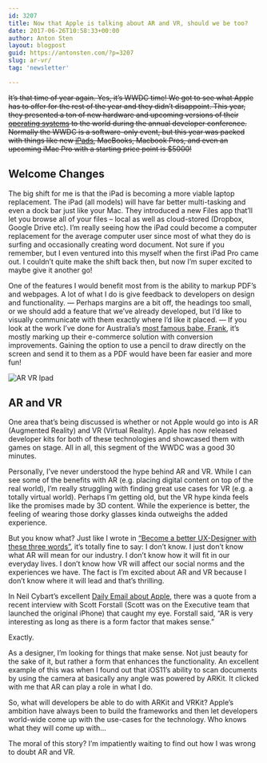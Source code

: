```yaml
---
id: 3207
title: Now that Apple is talking about AR and VR, should we be too?
date: 2017-06-26T10:58:33+00:00
author: Anton Sten
layout: blogpost
guid: https://antonsten.com/?p=3207
slug: ar-vr/
tag: 'newsletter'

---
```

~~It’s that time of year again. Yes, it’s WWDC time! We got to see what Apple has to offer for the rest of the year and they didn’t disappoint. This year, they presented a ton of new hardware and upcoming versions of their <a href="https://www.apple.com/ios/ios-11-preview/" target="_blank">operating systems</a> to the world during the annual developer conference. Normally the WWDC is a software-only event, but this year was packed with things like new <a href="https://www.apple.com/ipad-pro/" target="_blank">iPads,</a> MacBooks, Macbook Pros, and even an upcoming iMac Pro with a starting price point is $5000!~~

## Welcome Changes

The big shift for me is that the iPad is becoming a more viable laptop replacement. The iPad (all models) will have far better multi-tasking and even a dock bar just like your Mac. They introduced a new Files app that’ll let you browse all of your files &#8211; local as well as cloud-stored (Dropbox, Google Drive etc). I’m really seeing how the iPad could become a computer replacement for the average computer user since most of what they do is surfing and occasionally creating word document. Not sure if you remember, but I even ventured into this myself when the first iPad Pro came out. I couldn’t quite make the shift back then, but now I’m super excited to maybe give it another go!

One of the features I would benefit most from is the ability to markup PDF’s and webpages. A lot of what I do is give feedback to developers on design and functionality. — Perhaps margins are a bit off, the headings too small, or we should add a feature that we’ve already developed, but I’d like to visually communicate with them exactly where I’d like it placed. — If you look at the work I’ve done for Australia’s <a href="https://antonsten.com/case/frank-body/" target="_blank">most famous babe, Frank</a>, it’s mostly marking up their e-commerce solution with conversion improvements. Gaining the option to use a pencil to draw directly on the screen and send it to them as a PDF would have been far easier and more fun!

![AR VR Ipad](../images/Screen-Shot-2017-06-22-at-09.47.33-1024x669.png)

## AR and VR

One area that’s being discussed is whether or not Apple would go into is AR (Augmented Reality) and VR (Virtual Reality). Apple has now released developer kits for both of these technologies and showcased them with games on stage. All in all, this segment of the WWDC was a good 30 minutes.

Personally, I’ve never understood the hype behind AR and VR. While I can see some of the benefits with AR (e.g. placing digital content on top of the real world), I’m really struggling with finding great use cases for VR (e.g. a totally virtual world). Perhaps I’m getting old, but the VR hype kinda feels like the promises made by 3D content. While the experience is better, the feeling of wearing those dorky glasses kinda outweighs the added experience.

But you know what? Just like I wrote in <a href="https://antonsten.com/better-uxdesigner/" target="_blank">“Become a better UX-Designer with these three words”</a>, it’s totally fine to say: I don’t know. I just don’t know what AR will mean for our industry. I don’t know how it will fit in our everyday lives. I don’t know how VR will affect our social norms and the experiences we have. The fact is I’m excited about AR and VR because I don’t know where it will lead and that’s thrilling.

In Neil Cybart’s excellent <a href="https://www.aboveavalon.com/dailyupdates/" target="_blank">Daily Email about Apple</a>, there was a quote from a recent interview with Scott Forstall (Scott was on the Executive team that launched the original iPhone) that caught my eye. Forstall said, “AR is very interesting as long as there is a form factor that makes sense.”

Exactly.

As a designer, I’m looking for things that make sense. Not just beauty for the sake of it, but rather a form that enhances the functionality. An excellent example of this was when I found out that iOS11’s ability to scan documents by using the camera at basically any angle was powered by ARKit. It clicked with me that AR can play a role in what I do.

So, what will developers be able to do with ARKit and VRKit? Apple’s ambition have always been to build the frameworks and then let developers world-wide come up with the use-cases for the technology. Who knows what they will come up with…

The moral of this story? I’m impatiently waiting to find out how I was wrong to doubt AR and VR.

